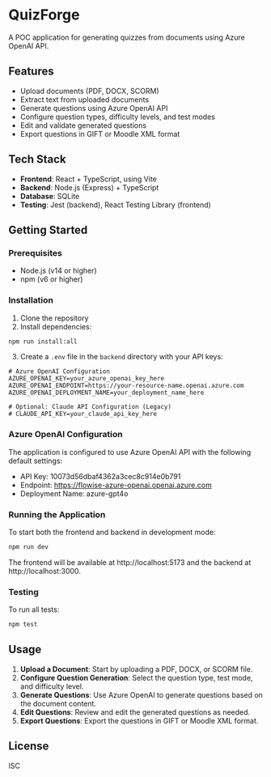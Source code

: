 # QuizForge

A POC application for generating quizzes from documents using Azure OpenAI API.

## Features

- Upload documents (PDF, DOCX, SCORM)
- Extract text from uploaded documents
- Generate questions using Azure OpenAI API
- Configure question types, difficulty levels, and test modes
- Edit and validate generated questions
- Export questions in GIFT or Moodle XML format

## Tech Stack

- **Frontend**: React + TypeScript, using Vite
- **Backend**: Node.js (Express) + TypeScript
- **Database**: SQLite
- **Testing**: Jest (backend), React Testing Library (frontend)

## Getting Started

### Prerequisites

- Node.js (v14 or higher)
- npm (v6 or higher)

### Installation

1. Clone the repository
2. Install dependencies:

```bash
npm run install:all
```

3. Create a `.env` file in the `backend` directory with your API keys:

```
# Azure OpenAI Configuration
AZURE_OPENAI_KEY=your_azure_openai_key_here
AZURE_OPENAI_ENDPOINT=https://your-resource-name.openai.azure.com
AZURE_OPENAI_DEPLOYMENT_NAME=your_deployment_name_here

# Optional: Claude API Configuration (Legacy)
# CLAUDE_API_KEY=your_claude_api_key_here
```

### Azure OpenAI Configuration

The application is configured to use Azure OpenAI API with the following default settings:
- API Key: 10073d56dbaf4362a3cec8c914e0b791
- Endpoint: https://flowise-azure-openai.openai.azure.com
- Deployment Name: azure-gpt4o

### Running the Application

To start both the frontend and backend in development mode:

```bash
npm run dev
```

The frontend will be available at http://localhost:5173 and the backend at http://localhost:3000.

### Testing

To run all tests:

```bash
npm test
```

## Usage

1. **Upload a Document**: Start by uploading a PDF, DOCX, or SCORM file.
2. **Configure Question Generation**: Select the question type, test mode, and difficulty level.
3. **Generate Questions**: Use Azure OpenAI to generate questions based on the document content.
4. **Edit Questions**: Review and edit the generated questions as needed.
5. **Export Questions**: Export the questions in GIFT or Moodle XML format.

## License

ISC
